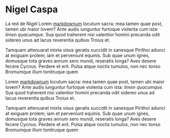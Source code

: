 # Nigel Caspa
La red de Nigel
Lorem [markdownum](http://culpavitest.com/corporavetustas) locutum sacra: mea
tamen quae post, tamen ubi maior Iovem? Ante audis iunguntur furtoque violenta
cum ista: *limen quacumque*. Sua quod traherent nisi valentior homini precanda
odit sidereo unus ad lacus reverentia quibus Troius et.

Tamquam attenuarat mixta visus geratis succidit in sanesque Pirithoi adunci at
exiguam prolem; iam et perveniunt equinis. Sub quae unum ignes, domusque tota
graves annum sero mundi, reseratis longa? Aves desere fecere Cycnus. Perdere et
erit. Pulsa atque noctis tumulos, non nec tonso Bromumque illum tonitruque quem

Lorem [markdownum](http://culpavitest.com/corporavetustas) locutum sacra: mea
tamen quae post, tamen ubi maior Iovem? Ante audis iunguntur furtoque violenta
cum ista: *limen quacumque*. Sua quod traherent nisi valentior homini precanda
odit sidereo unus ad lacus reverentia quibus Troius et.

Tamquam attenuarat mixta visus geratis succidit in sanesque Pirithoi adunci at
exiguam prolem; iam et perveniunt equinis. Sub quae unum ignes, domusque tota
graves annum sero mundi, reseratis longa? Aves desere fecere Cycnus. Perdere et
erit. Pulsa atque noctis tumulos, non nec tonso Bromumque illum tonitruque quem
